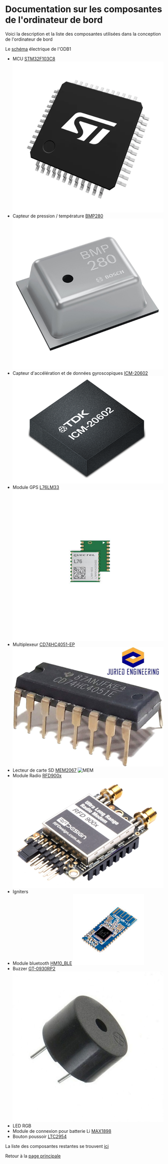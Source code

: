 # Documentation sur les composantes de l'ordinateur de bord

Voici la description et la liste des composantes utilisées dans la conception de l'ordinateur de bord

Le [schéma](./Composantes/shematic_v2.pdf) électrique de l'ODB1

- MCU [STM32F103C8](./Composantes/stm32f103c8.pdf)
![STM32](./Composantes/STM32.png)
- Capteur de pression / température [BMP280](./Composantes/bst-bmp280-ds001.pdf)
![BMP](./Composantes/BMP280.jpg)
- Capteur d'accélération et de données gyroscopiques [ICM-20602](./Composantes/DS-000176-ICM-20602-v1.0.pdf)
![ICM](./Composantes/ICM.png)
- Module GPS [L76LM33](./Composantes/Quectel_L76_Series_Hardware_Design_V3.1.pdf)
![GPS](./Composantes/L76L.jpg)
- Multiplexeur [CD74HC4051-EP](./Composantes/cd74hc4051-ep.pdf)
![MUX](./Composantes/Multiplexer.jpg)
- Lecteur de carte SD [MEM2067](./Composantes/MEM2067.pdf)
![MEM](./Composantes/MEM.png)
- Module Radio [RFD900x](./Composantes/RFD900x%20DataSheet%20V1.2.pdf)
![RFD](./Composantes/RFD.png)
- Igniters
- Module bluetooth [HM10_BLE](./Composantes/11.%20HM10%20BLE_FTDI.pdf)
![STM32](./Composantes/BLE.jpg)
- Buzzer [GT-0930RP2](./Composantes/GT-0930RP2-14-Feb-2019.pdf)
![BUZZ](./Composantes/Buzzer.jpg)
- LED RGB
- Module de connexion pour batterie Li [MAX1898](./Composantes/max1898.pdf)
- Bouton poussoir [LTC2954](/Composantes/2954fb.pdf)

La liste des composantes restantes se trouvent [ici](./Composantes/)

Retour à la [page principale](../README.md)